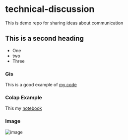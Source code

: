 # technical-discussion
This is demo repo for sharing ideas about communication


## This is a second heading

* One
* two
* Three

### Gis
This is a good example of [my code](https://gist.github.com/Mohmmed-Badr/f5a8580434cdf90ab2657f8c734475fe)

### Colap Example
This my [notebook](technical_docs.ipynb)


### Image

![image](https://github.com/Mohmmed-Badr/technical-discussion/assets/132056801/bd6f12fa-5214-4cab-b17c-d181090c299f)

